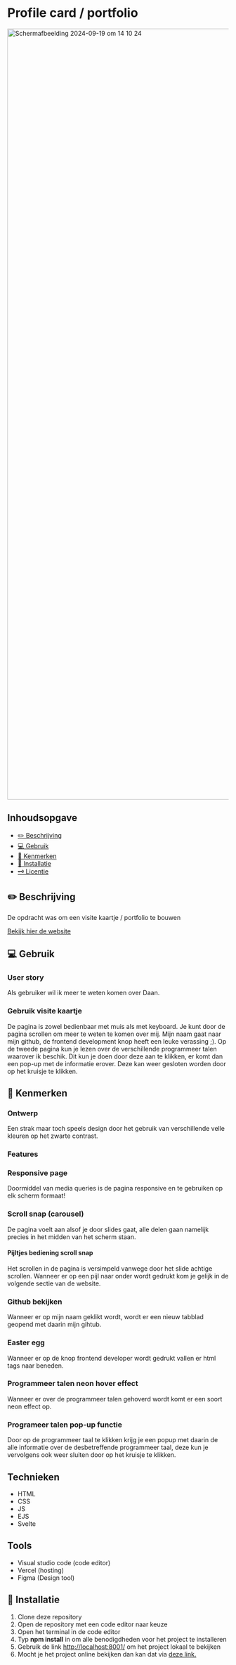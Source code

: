 # Profile card / portfolio
<img width="1755" alt="Scherm­afbeelding 2024-09-19 om 14 10 24" src="https://github.com/user-attachments/assets/ad3f6923-2b30-4bb1-b40f-fb65ddf87904">

## Inhoudsopgave
  * [✏️ Beschrijving](#beschrijving)
  * [💻 Gebruik](#gebruik)
  * [🔎 Kenmerken](#kenmerken)
  * [🔧 Installatie](#installatie)
  * [🗝️ Licentie](#licentie)

## ✏️ Beschrijving
De opdracht was om een visite kaartje / portfolio te bouwen
<!-- Voeg een mooie poster visual toe 📸 -->
<a href="https://your-tribe-for-life-squad-page-lake.vercel.app/" alt="link naar squad page">Bekijk hier de website</a>

## 💻 Gebruik
<!-- Bij Gebruik staat de user story, hoe het werkt en wat je er mee kan. -->
### User story
Als gebruiker wil ik meer te weten komen over Daan.

### Gebruik visite kaartje
De pagina is zowel bedienbaar met muis als met keyboard. Je kunt door de pagina scrollen om meer te weten te komen over mij. Mijn naam gaat naar mijn github, de frontend development knop heeft een leuke verassing ;). Op de tweede pagina kun je lezen over de verschillende programmeer talen waarover ik beschik. Dit kun je doen door deze aan te klikken, er komt dan een pop-up met de informatie erover. Deze kan weer gesloten worden door op het kruisje te klikken.

## 🔎 Kenmerken

### Ontwerp
Een strak maar toch speels design door het gebruik van verschillende velle kleuren op het zwarte contrast.

### Features

### Responsive page
Doormiddel van media queries is de pagina responsive en te gebruiken op elk scherm formaat!

### Scroll snap (carousel)
De pagina voelt aan alsof je door slides gaat, alle delen gaan namelijk precies in het midden van het scherm staan.

####  Pijltjes bediening scroll snap
Het scrollen in de pagina is versimpeld vanwege door het slide achtige scrollen. Wanneer er op een pijl naar onder wordt gedrukt kom je gelijk in de volgende sectie van de website.

### Github bekijken
Wanneer er op mijn naam geklikt wordt, wordt er een nieuw tabblad geopend met daarin mijn gihtub.

### Easter egg
Wanneer er op de knop frontend developer wordt gedrukt vallen er html tags naar beneden.

### Programmeer talen neon hover effect
Wanneer er over de programmeer talen gehoverd wordt komt er een soort neon effect op.

### Programeer talen pop-up functie
Door op de programmeer taal te klikken krijg je een popup met daarin de alle informatie over de desbetreffende programmeer taal, deze kun je vervolgens ook weer sluiten door op het kruisje te klikken.

## Technieken
- HTML
- CSS
- JS
- EJS
- Svelte

## Tools
- Visual studio code (code editor)
- Vercel (hosting)
- Figma (Design tool)

## 🔧 Installatie
<!-- Bij Instalatie staat hoe een andere developer aan jouw repo kan werken -->
1. Clone deze repository
2. Open de repository met een code editor naar keuze
3. Open het terminal in de code editor
4. Typ **npm install** in om alle benodigdheden voor het project te installeren
5. Gebruik de link <a href="http://localhost:5173/">http://localhost:8001/</a> om het project lokaal te bekijken
6. Mocht je het project online bekijken dan kan dat via <a href="https://proof-of-concept-eqsl.onrender.com/" alt="ANWB Weekplanner Website">deze link.</a>
